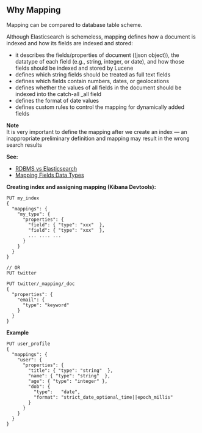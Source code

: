 
## Why Mapping
Mapping can be compared to database table scheme.   

Although Elasticsearch is schemeless, mapping defines how a document is indexed and how its fields are indexed and stored:
* it describes the fields/properties of document ((json object)), the datatype of each field (e.g., string, integer, or date), and how those fields should be indexed and stored by Lucene
* defines which string fields should be treated as full text fields
* defines which fields contain numbers, dates, or geolocations
* defines whether the values of all fields in the document should be indexed into the catch-all _all field
* defines the format of date values
* defines custom rules to control the mapping for dynamically added fields

**Note**   
It is very important to define the mapping after we create an index — an inappropriate preliminary definition and mapping may result in the wrong search results   

**See:**   
* [RDBMS vs Elasticsearch](https://github.com/hovermind/ELK_stack/blob/master/rdbms_vs_es.md)
* [Mapping Fields Data Types](https://www.elastic.co/guide/en/elasticsearch/reference/current/mapping-types.html)

**Creating index and assigning mapping (Kibana Devtools):**
```
PUT my_index 
{
  "mappings": {
    "my_type": { 
      "properties": { 
        "field": { "type": "xxx"  },
	    "field": { "type": "xxx"  },
	    ... .... ...
      }
    }
  }
}

// OR
PUT twitter 

PUT twitter/_mapping/_doc 
{
  "properties": {
    "email": {
      "type": "keyword"
    }
  }
}
```
**Example**
```
PUT user_profile 
{
  "mappings": {
    "user": { 
      "properties": { 
        "title": { "type": "string"  }, 
        "name": { "type": "string"  }, 
        "age": { "type": "integer" },
        "dob": {
          "type":   "date", 
          "format": "strict_date_optional_time||epoch_millis"
        }
      }
    }
  }
}
```

